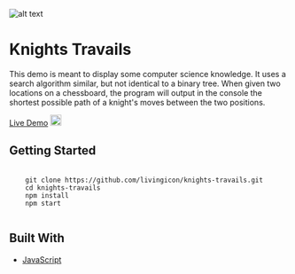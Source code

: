 ![alt text](https://github.com/livingicon/knights-travails/blob/main/src/images/knights-travail.png?raw=true)

<h1>Knights Travails</h1>

<p>This demo is meant to display some computer science knowledge. It uses a search algorithm similar, but not identical to a binary tree. When given two locations on a chessboard, the program will output in the console the shortest possible path of a knight's moves between the two positions.</p>

<a href="https://livingicon.github.io/knights-travails/" rel="nofollow">Live Demo</a>
<img class="emoji" alt="point_left" height="20" width="20" src="https://github.githubassets.com/images/icons/emoji/unicode/1f448.png">

<h2>Getting Started</h2>

<pre class="notranslate">
  <code>
    git clone https://github.com/livingicon/knights-travails.git
    cd knights-travails
    npm install
    npm start
  </code>
</pre>

<h2>Built With</h2>

<ul dir="auto">
  <li><a href="https://developer.mozilla.org/en-US/docs/Web/JavaScript" rel="nofollow">JavaScript</a></li>
</ul>